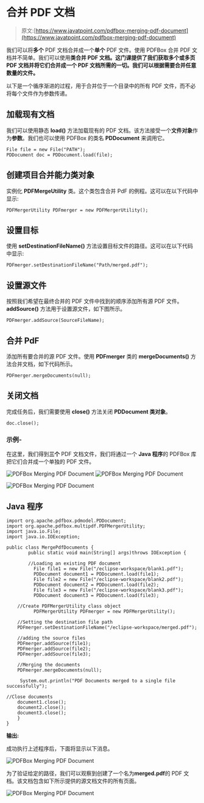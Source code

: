 # 合并 PDF 文档

> 原文:[https://www.javatpoint.com/pdfbox-merging-pdf-document](https://www.javatpoint.com/pdfbox-merging-pdf-document)

我们可以将**多个** PDF 文档合并成一个**单个** PDF 文件。使用 PDFBox 合并 PDF 文档并不简单。我们可以使用**类合并 PDF 文档。这门课提供了我们获取多个或多页 PDF 文档并将它们合并成一个 PDF 文档所需的一切。我们可以根据需要合并任意数量的文件。**

以下是一个循序渐进的过程，用于合并位于一个目录中的所有 PDF 文件，而不必将每个文件作为参数传递。

## 加载现有文档

我们可以使用静态 **load()** 方法加载现有的 PDF 文档。该方法接受一个**文件对象**作为**参数**。我们也可以使用 PDFBox 的类名 **PDDocument** 来调用它。

```
File file = new File("PATH"); 
PDDocument doc = PDDocument.load(file); 

```

## 创建项目合并能力类对象

实例化 **PDFMergeUtility** 类。这个类包含合并 PdF 的例程。这可以在以下代码中显示:

```
PDFMergerUtility PDFmerger = new PDFMergerUtility();

```

## 设置目标

使用 **setDestinationFileName()** 方法设置目标文件的路径。这可以在以下代码中显示:

```
PDFmerger.setDestinationFileName("Path/merged.pdf");

```

## 设置源文件

按照我们希望在最终合并的 PDF 文件中找到的顺序添加所有源 PDF 文件。 **addSource()** 方法用于设置源文件，如下图所示。

```
PDFmerger.addSource(SourceFileName);

```

## 合并 PdF

添加所有要合并的源 PDF 文件。使用 **PDFmerger** 类的 **mergeDocuments()** 方法合并文档，如下代码所示。

```
PDFmerger.mergeDocuments(null);

```

## 关闭文档

完成任务后，我们需要使用 **close()** 方法关闭 **PDDocument 类对象**。

```
doc.close();

```

### 示例-

在这里，我们得到**三个** PDF 文档文件，我们将通过一个 **Java 程序**的 PDFBox 库把它们合并成一个单独的 PDF 文件。

![PDFBox Merging PDF Document](../Images/261ccb37e7e52ebbb4b2a9289d74c995.png)
![PDFBox Merging PDF Document](../Images/172ce31096e7bb9ae83bbf1856a99259.png)

![PDFBox Merging PDF Document](../Images/68020e138640254c7ba08e993f154556.png)

## Java 程序

```
import org.apache.pdfbox.pdmodel.PDDocument;
import org.apache.pdfbox.multipdf.PDFMergerUtility;
import java.io.File; 
import java.io.IOException; 

public class MergePdfDocuments {
		public static void main(String[] args)throws IOException {

		//Loading an existing PDF document
	      File file1 = new File("/eclipse-workspace/blank1.pdf");
	      PDDocument document1 = PDDocument.load(file1); 
	      File file2 = new File("/eclipse-workspace/blank2.pdf");
	      PDDocument document2 = PDDocument.load(file2);  
	      File file3 = new File("/eclipse-workspace/blank3.pdf");
	      PDDocument document3 = PDDocument.load(file3); 

	//Create PDFMergerUtility class object
	      PDFMergerUtility PDFmerger = new PDFMergerUtility();

	//Setting the destination file path
	PDFmerger.setDestinationFileName("/eclipse-workspace/merged.pdf");

	//adding the source files
	PDFmerger.addSource(file1);
	PDFmerger.addSource(file2);
	PDFmerger.addSource(file3);

	//Merging the documents
	PDFmerger.mergeDocuments(null);

	 System.out.println("PDF Documents merged to a single file successfully");

//Close documents
	document1.close();
	document2.close();
	document3.close();
	}
}

```

**输出:**

成功执行上述程序后，下面将显示以下消息。

![PDFBox Merging PDF Document](../Images/fc572d1a07d6a47aec99bf278eb775de.png)

为了验证给定的路径，我们可以观察到创建了一个名为**merged.pdf**的 PDF 文档。该文档包含如下所示提供的源文档文件的所有页面。

![PDFBox Merging PDF Document](../Images/f4bcac0cb981bbb88f2f7e759b878b29.png)